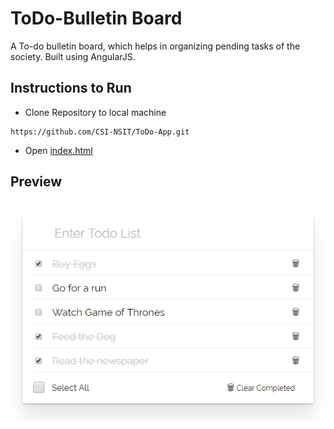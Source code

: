# ToDo-Bulletin Board
A To-do bulletin board, which helps in organizing pending tasks of the society. Built using AngularJS.

## Instructions to Run
+ Clone Repository to local machine
```git
https://github.com/CSI-NSIT/ToDo-App.git
```
+ Open [index.html](index.html)

## Preview
![](/Screenshot.png?raw=true)

